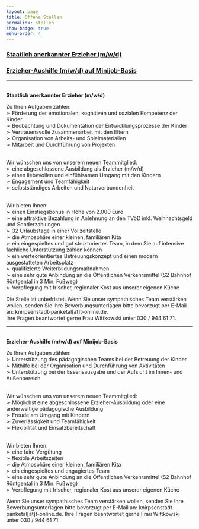 ```yaml
---
layout: page
title: Offene Stellen
permalink: stellen
show-badge: true
menu-order: 4
---
```

### **[Staatlich anerkannter Erzieher (m/w/d)](#erzieher)**

### **[Erzieher-Aushilfe (m/w/d) auf Minijob-Basis](#aushilfe)**

<hr>

<a name="erzieher"></a>\
**Staatlich anerkannter Erzieher (m/w/d)**

Zu Ihren Aufgaben zählen:\
➢ Förderung der emotionalen, kognitiven und sozialen Kompetenz der Kinder\
➢ Beobachtung und Dokumentation der Entwicklungsprozesse der Kinder\
➢ Vertrauensvolle Zusammenarbeit mit den Eltern\
➢ Organisation von Arbeits- und Spielmaterialien\
➢ Mitarbeit und Durchführung von Projekten

\
Wir wünschen uns von unserem neuen Teammitglied:\
➢ eine abgeschlossene Ausbildung als Erzieher (m/w/d)\
➢ einen liebevollen und einfühlsamen Umgang mit den Kindern\
➢ Engagement und Teamfähigkeit\
➢ selbstständiges Arbeiten und Naturverbundenheit

\
Wir bieten Ihnen:\
➢ einen Einstiegsbonus in Höhe von 2.000 Euro\
➢ eine attraktive Bezahlung in Anlehnung an den TVöD inkl. Weihnachtsgeld und Sonderzahlungen\
➢ 32 Urlaubstage in einer Vollzeitstelle\
➢ die Atmosphäre einer kleinen, familiären Kita\
➢ ein eingespieltes und gut strukturiertes Team, in dem Sie auf intensive fachliche Unterstützung
zählen können\
➢ ein werteorientiertes Betreuungskonzept und einen modern ausgestatteten Arbeitsplatz\
➢ qualifizierte Weiterbildungsmaßnahmen\
➢ eine sehr gute Anbindung an die Öffentlichen Verkehrsmittel (S2 Bahnhof Röntgental in 3 Min. Fußweg)\
➢ Verpflegung mit frischer, regionaler Kost aus unserer eigenen Küche

Die Stelle ist unbefristet.
Wenn Sie unser sympathisches Team verstärken wollen, senden Sie Ihre Bewerbungsunterlagen bitte
bevorzugt per E-Mail an: knirpsenstadt-panketal\[at]t-online.de.\
Ihre Fragen beantwortet gerne Frau Wittkowski unter 030 / 944 61 71.

<hr>

\
<a name="aushilfe"></a>
**Erzieher-Aushilfe (m/w/d) auf Minijob-Basis**

Zu Ihren Aufgaben zählen:\
➢ Unterstützung des pädagogischen Teams bei der Betreuung der Kinder\
➢ Mithilfe bei der Organisation und Durchführung von Aktivitäten\
➢ Unterstützung bei der Essensausgabe und der Aufsicht im Innen- und Außenbereich

\
Wir wünschen uns von unserem neuen Teammitglied:\
➢ Möglichst eine abgeschlossene Erzieher-Ausbildung oder eine anderweitige pädagogische  Ausbildung\
➢ Freude am Umgang mit Kindern\
➢ Zuverlässigkeit und Teamfähigkeit\
➢ Flexibilität und Einsatzbereitschaft

\
Wir bieten Ihnen:\
➢ eine faire Vergütung\
➢ flexible Arbeitszeiten\
➢ die Atmosphäre einer kleinen, familiären Kita\
➢ ein eingespieltes und engagiertes Team\
➢ eine sehr gute Anbindung an die Öffentlichen Verkehrsmittel (S2 Bahnhof Röntgental in 3 Min. Fußweg)\
➢ Verpflegung mit frischer, regionaler Kost aus unserer eigenen Küche

Wenn Sie unser sympathisches Team verstärken wollen, senden Sie Ihre Bewerbungsunterlagen bitte bevorzugt per E-Mail an: knirpsenstadt-panketal\[at]t-online.de.
Ihre Fragen beantwortet gerne Frau Wittkowski unter 030 / 944 61 71.
